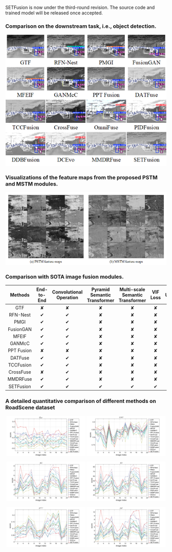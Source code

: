 
SETFusion is now under the third-round revision. The source code and trained model will be released once accepted.


### Comparison on the downstream task, i.e., object detection.
![Image](figs/objectDetection.png)


### Visualizations of the feature maps from the proposed PSTM and MSTM modules.
![Image](figs/featureMaps.png)



### Comparison with SOTA image fusion modules.
| Methods     | End-to-End | Convolutional Operation | Pyramid Semantic Transformer | Multi-scale Semantic Transformer | VIF Loss | Unsupervised | Generalization Ability |
|:-----------:|:----------:|:------------------------:|:-----------------------------:|:--------------------------------:|:--------:|:------------:|:-----------------------:|
| GTF         | ✘          | ✘                        | ✘                             | ✘                                | ✘        | ✘            | ✘                       |
| RFN-Nest    | ✔          | ✔                        | ✘                             | ✘                                | ✘        | ✘            | ✔                       |
| PMGI        | ✔          | ✔                        | ✘                             | ✘                                | ✘        | ✔            | ✘                       |
| FusionGAN   | ✔          | ✔                        | ✘                             | ✘                                | ✘        | ✔            | ✘                       |
| MFEIF       | ✔          | ✔                        | ✘                             | ✘                                | ✘        | ✔            | ✔                       |
| GANMcC      | ✔          | ✔                        | ✘                             | ✘                                | ✘        | ✔            | ✔                       |
| PPT Fusion  | ✘          | ✘                        | ✘                             | ✘                                | ✘        | ✘            | ✘                       |
| DATFuse     | ✔          | ✔                        | ✘                             | ✘                                | ✘        | ✔            | ✔                       |
| TCCFusion   | ✔          | ✔                        | ✘                             | ✘                                | ✘        | ✔            | ✔                       |
| CrossFuse   | ✘          | ✔                        | ✘                             | ✘                                | ✘        | ✔            | ✘                       |
| MMDRFuse    | ✔          | ✔                        | ✘                             | ✘                                | ✘        | ✔            | ✔                       |
| SETFusion   | ✔          | ✔                        | ✔                             |  ✔                               |  ✔        | ✔            | ✔                       |

### A detailed quantitative comparison of different methods on RoadScene dataset

<p align="center">
  <img src="figs/Q_SF.jpg" width="49%">
  <img src="figs/LMI.jpg" width="49%">
</p>
<p align="center">
  <img src="figs/AG.jpg" width="49%">
  <img src="figs/EI.jpg" width="49%">
</p>
<p align="center">
  <img src="figs/N_ab_f.jpg" width="49%">
  <img src="figs/DF.jpg" width="49%">
</p>
